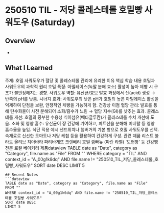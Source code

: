 # 250510 TIL - 저당 콜레스테롤 호밀빵 사워도우 (Saturday)
## Overview
-
## What I Learned
주제: 호밀 사워도우가 혈당 및 콜레스테롤 관리에 유리한 이유
핵심 학습 내용
    호밀과 사워도우의 과학적 원리
        호밀 특징: 아밀레이스(녹말 분해 효소) 활성이 높아 제빵 시 구조가 불안정해지는 경향.
        사워도우 역할: 유산균/효모 발효 과정에서 산(acid) 생성 → 반죽의 pH를 낮춤.
        시너지 효과: 사워도우의 낮은 pH가 호밀의 높은 아밀레이스 활성을 억제하여 단점을 보완, 안정적인 제빵을 가능하게 함.
    건강상 이점
        혈당 관리: 발효를 통해 탄수화물이 사전 분해되어 소화/흡수가 느림 → 혈당 지수(GI)를 낮추는 효과.
        콜레스테롤 개선: 호밀의 풍부한 수용성 식이섬유(베타글루칸)가 콜레스테롤 수치 개선에 도움.
        소화 및 영양 흡수: 유산균이 장 건강에 기여하고, 피트산을 분해해 미네랄 등 영양 흡수율을 높임.
    식단 적용 예시
        샌드위치나 햄버거의 기본 빵으로 호밀 사워도우를 선택.
        속재료로 신선한 토마토나 저당 케첩 등을 활용하여 건강하게 구성.
관련 제품 리스트
    불라트 올리브 치아바타
    파리바게뜨 크랜베리 호밀 깜빠뉴 (파란 라벨)
    '도현빵' 등 건강빵 전문 로컬 베이커리 제품dataview
TABLE date as "Date", category as "Category", file.name as "File"
FROM ""
WHERE category = "TIL" AND context_id = "A_00g1k6dq" AND file.name != "250510_TIL_저당_콜레스테롤_호밀빵_사워도우"
SORT date DESC
LIMIT 5
```
## Recent Notes
```dataview
TABLE date as "Date", category as "Category", file.name as "File"
FROM ""
WHERE context_id = "A_00g1k6dq" AND file.name != "250510_TIL_저당_콜레스테롤_호밀빵_사워도우"
SORT date DESC
LIMIT 5
```